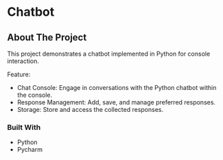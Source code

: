 # Chatbot

## About The Project

This project demonstrates a chatbot implemented in Python for console interaction.

Feature:
* Chat Console: Engage in conversations with the Python chatbot within the console.
* Response Management: Add, save, and manage preferred responses.
* Storage: Store and access the collected responses.

### Built With
* Python
* Pycharm
